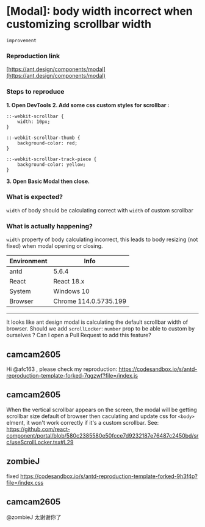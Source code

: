 # [Modal]: body width incorrect when customizing scrollbar width

`improvement`

### Reproduction link

[https://ant.design/components/modal](https://ant.design/components/modal)

### Steps to reproduce

**1. Open DevTools**
**2. Add some css custom styles for scrollbar :**

```
::-webkit-scrollbar {
    width: 10px;
}

::-webkit-scrollbar-thumb {
    background-color: red;
}

::-webkit-scrollbar-track-piece {
    background-color: yellow;
}
```

**3. Open Basic Modal then close.**

### What is expected?

`width` of body should be calculating correct with `width` of custom scrollbar

### What is actually happening?

`width` property of body calculating incorrect, this leads to body resizing (not fixed) when modal opening or closing.

| Environment | Info                  |
| ----------- | --------------------- |
| antd        | 5.6.4                 |
| React       | React 18.x            |
| System      | Windows 10            |
| Browser     | Chrome 114.0.5735.199 |

---

It looks like ant design modal is calculating the default scrollbar width of browser.
Should we add `scrollLocker`: `number` prop to be able to custom by ourselves ?
Can I open a Pull Request to add this feature?

<!-- generated by ant-design-issue-helper. DO NOT REMOVE -->

## camcam2605

Hi @afc163 , please check my reproduction: https://codesandbox.io/s/antd-reproduction-template-forked-7qgzwf?file=/index.js

## camcam2605

When the vertical scrollbar appears on the screen, the modal will be getting scrollbar size default of browser then caculating and update css for `<body>` elment, it won't work correctly if it's a custom scrollbar.
See: https://github.com/react-component/portal/blob/580c2385580e50fcce7d9232187e76487c2450bd/src/useScrollLocker.tsx#L29

## zombieJ

fixed https://codesandbox.io/s/antd-reproduction-template-forked-9h3f4p?file=/index.css

## camcam2605

@zombieJ 太谢谢你了
